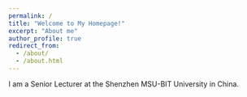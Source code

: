 ```yaml
---
permalink: /
title: "Welcome to My Homepage!"
excerpt: "About me"
author_profile: true
redirect_from: 
  - /about/
  - /about.html
---
```





I am a Senior Lecturer at the Shenzhen MSU-BIT University in China.




 



